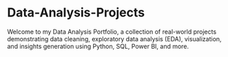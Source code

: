 # Data-Analysis-Projects
Welcome to my Data Analysis Portfolio, a collection of real-world projects demonstrating data cleaning, exploratory data analysis (EDA), visualization, and insights generation using Python, SQL, Power BI, and more.
